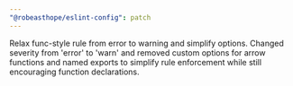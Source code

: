 ```yaml
---
"@robeasthope/eslint-config": patch
---
```


Relax func-style rule from error to warning and simplify options. Changed severity from 'error' to 'warn' and removed custom options for arrow functions and named exports to simplify rule enforcement while still encouraging function declarations.
